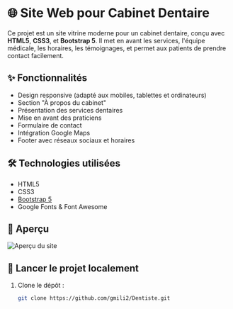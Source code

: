 # 🌐 Site Web pour Cabinet Dentaire

Ce projet est un site vitrine moderne pour un cabinet dentaire, conçu avec **HTML5**, **CSS3**, et **Bootstrap 5**. Il met en avant les services, l'équipe médicale, les horaires, les témoignages, et permet aux patients de prendre contact facilement.

## ✨ Fonctionnalités

- Design responsive (adapté aux mobiles, tablettes et ordinateurs)
- Section "À propos du cabinet"
- Présentation des services dentaires
- Mise en avant des praticiens
- Formulaire de contact
- Intégration Google Maps
- Footer avec réseaux sociaux et horaires

## 🛠️ Technologies utilisées

- HTML5
- CSS3
- [Bootstrap 5](https://getbootstrap.com/)
- Google Fonts & Font Awesome

## 📸 Aperçu

![Aperçu du site](./assets/screenshot.png) <!-- Remplace ce lien par une vraie capture si tu en as une -->

## 🚀 Lancer le projet localement

1. Clone le dépôt :
   ```bash
   git clone https://github.com/gmili2/Dentiste.git
